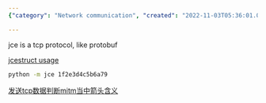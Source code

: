 ```yaml
---
{"category": "Network communication", "created": "2022-11-03T05:36:01.000Z", "date": "2022-11-03 05:36:01", "description": "Tencent JCE is a TCP protocol that shares similarities with Protobuf. It utilizes jcestruct for implementation and can be employed by executing 'python -m jce' along with the data. Through TCP communication, the transmitted data can be acquired and deciphered using Python's TcpCommunication module.", "modified": "2022-11-03T08:43:42.025Z", "tags": ["Tencent JCE", "TCP protocol", "Protobuf", "jcestruct", "data transmission", "TcpCommunication module", "Python programming"], "title": "Tencent Jce"}

---
```


jce is a tcp protocol, like protobuf

[jcestruct usage](https://curatedpython.com/p/tencent-jce-yanyongyu-jcestruct/index.html)

```bash
python -m jce 1f2e3d4c5b6a79

```

[发送tcp数据判断mitm当中箭头含义](https://wiki.python.org/moin/TcpCommunication#:~:text=Here%27s%20simple%20code%20to%20send%20and%20receive%20data,BUFFER_SIZE%20%3D%201024%209%20MESSAGE%20%3D%20"Hello%2C%20World%21")
